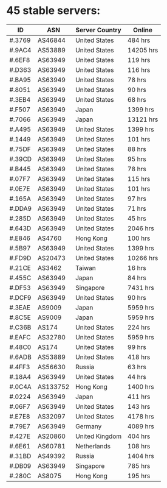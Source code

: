 # 45 stable servers:

| ID | ASN | Server Country | Online |
| ------ | ------ | ------ | ------ |
| #.3769 | AS46844 | United States | 484 hrs |
| #.9AC4 | AS53889 | United States | 14205 hrs |
| #.6EF8 | AS63949 | United States | 119 hrs |
| #.D363 | AS63949 | United States | 116 hrs |
| #.BA95 | AS63949 | United States | 78 hrs |
| #.8051 | AS63949 | United States | 90 hrs |
| #.3EB4 | AS63949 | United States | 68 hrs |
| #.F507 | AS63949 | Japan | 1399 hrs |
| #.7066 | AS63949 | Japan | 13121 hrs |
| #.A495 | AS63949 | United States | 1399 hrs |
| #.1449 | AS63949 | United States | 101 hrs |
| #.75DF | AS63949 | United States | 88 hrs |
| #.39CD | AS63949 | United States | 95 hrs |
| #.B445 | AS63949 | United States | 78 hrs |
| #.07F7 | AS63949 | United States | 115 hrs |
| #.0E7E | AS63949 | United States | 101 hrs |
| #.165A | AS63949 | United States | 97 hrs |
| #.DDA9 | AS63949 | United States | 71 hrs |
| #.285D | AS63949 | United States | 45 hrs |
| #.643D | AS63949 | United States | 2046 hrs |
| #.E846 | AS4760 | Hong Kong | 100 hrs |
| #.5B97 | AS63949 | United States | 1399 hrs |
| #.FD9D | AS20473 | United States | 10266 hrs |
| #.21CE | AS3462 | Taiwan | 16 hrs |
| #.455C | AS63949 | Japan | 84 hrs |
| #.DF53 | AS63949 | Singapore | 7431 hrs |
| #.DCF9 | AS63949 | United States | 90 hrs |
| #.3EAE | AS9009 | Japan | 5959 hrs |
| #.8C5E | AS9009 | Japan | 5959 hrs |
| #.C36B | AS174 | United States | 224 hrs |
| #.EAFC | AS32780 | United States | 5959 hrs |
| #.48C0 | AS174 | United States | 99 hrs |
| #.6ADB | AS53889 | United States | 418 hrs |
| #.4FF3 | AS56630 | Russia | 63 hrs |
| #.18A4 | AS63949 | United States | 44 hrs |
| #.0C4A | AS133752 | Hong Kong | 1400 hrs |
| #.0224 | AS63949 | Japan | 411 hrs |
| #.06F7 | AS63949 | United States | 143 hrs |
| #.E7E8 | AS32097 | United States | 4178 hrs |
| #.79E7 | AS63949 | Germany | 4089 hrs |
| #.427E | AS20860 | United Kingdom | 404 hrs |
| #.6E61 | AS60781 | Netherlands | 108 hrs |
| #.31BD | AS49392 | Russia | 1404 hrs |
| #.DB09 | AS63949 | Singapore | 785 hrs |
| #.280C | AS8075 | Hong Kong | 195 hrs |

